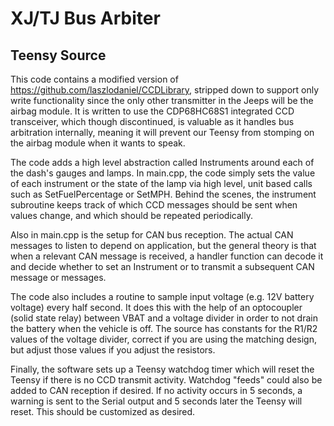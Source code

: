 # XJ/TJ Bus Arbiter
## Teensy Source

This code contains a modified version of https://github.com/laszlodaniel/CCDLibrary,
stripped down to support only write functionality since the only other transmitter
in the Jeeps will be the airbag module.  It is written to use the CDP68HC68S1 
integrated CCD transceiver, which though discontinued, is valuable as it handles
bus arbitration internally, meaning it will prevent our Teensy from stomping on the
airbag module when it wants to speak.

The code adds a high level abstraction called Instruments around each of the
dash's gauges and lamps.  In main.cpp, the code simply sets the value of
each instrument or the state of the lamp via high level, unit based calls such
as SetFuelPercentage or SetMPH.  Behind the scenes, the instrument subroutine
keeps track of which CCD messages should be sent when values change, and
which should be repeated periodically.  

Also in main.cpp is the setup for CAN bus reception.  The actual CAN messages 
to listen to depend on application, but the general theory is that when a 
relevant CAN message is received, a handler function can decode it and decide
whether to set an Instrument or to transmit a subsequent CAN message or messages.

The code also includes a routine to sample input voltage (e.g. 12V battery
voltage) every half second.  It does this with the help of an optocoupler
(solid state relay) between VBAT and a voltage divider in order to not drain
the battery when the vehicle is off.  The source has constants for the R1/R2
values of the voltage divider, correct if you are using the matching design,
but adjust those values if you adjust the resistors.

Finally, the software sets up a Teensy watchdog timer which will reset the Teensy
if there is no CCD transmit activity.  Watchdog "feeds" could also be added
to CAN reception if desired.  If no activity occurs in 5 seconds, a warning
is sent to the Serial output and 5 seconds later the Teensy will reset.  This 
should be customized as desired. 